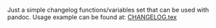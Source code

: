 Just a simple changelog functions/variables set that can be used with pandoc.
Usage example can be found at: [CHANGELOG.tex](https://github.com/cloudyluna/StardewValleyMods/blob/main/CrabPotCollectJellies/docs/CHANGELOG.tex)
